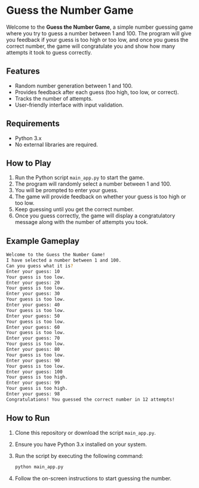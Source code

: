 # Guess the Number Game

Welcome to the **Guess the Number Game**, a simple number guessing game where you try to guess a number between 1 and 100. The program will give you feedback if your guess is too high or too low, and once you guess the correct number, the game will congratulate you and show how many attempts it took to guess correctly.

## Features
- Random number generation between 1 and 100.
- Provides feedback after each guess (too high, too low, or correct).
- Tracks the number of attempts.
- User-friendly interface with input validation.

## Requirements
- Python 3.x
- No external libraries are required.

## How to Play
1. Run the Python script `main_app.py` to start the game.
2. The program will randomly select a number between 1 and 100.
3. You will be prompted to enter your guess.
4. The game will provide feedback on whether your guess is too high or too low.
5. Keep guessing until you get the correct number.
6. Once you guess correctly, the game will display a congratulatory message along with the number of attempts you took.

## Example Gameplay

```bash
Welcome to the Guess the Number Game!
I have selected a number between 1 and 100.
Can you guess what it is?
Enter your guess: 10
Your guess is too low.
Enter your guess: 20
Your guess is too low.
Enter your guess: 30
Your guess is too low.
Enter your guess: 40
Your guess is too low.
Enter your guess: 50
Your guess is too low.
Enter your guess: 60
Your guess is too low.
Enter your guess: 70
Your guess is too low.
Enter your guess: 80
Your guess is too low.
Enter your guess: 90
Your guess is too low.
Enter your guess: 100
Your guess is too high.
Enter your guess: 99
Your guess is too high.
Enter your guess: 98
Congratulations! You guessed the correct number in 12 attempts!
```

## How to Run
1. Clone this repository or download the script `main_app.py`.
2. Ensure you have Python 3.x installed on your system.
3. Run the script by executing the following command:

    ```bash
    python main_app.py
    ```

4. Follow the on-screen instructions to start guessing the number.

